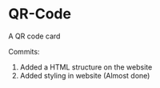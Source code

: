 # QR-Code
A QR code card

Commits:
1. Added a HTML structure on the website
2. Added styling in website (Almost done)
